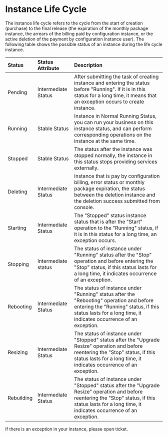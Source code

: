 # Instance Life Cycle

The instance life cycle refers to the cycle from the start of creation (purchase) to the final release (the expiration of the monthly package instance, the arrears of the billing paid by configuration instance, or the active deletion of the payment by configuration instance user). The following table shows the possible status of an instance during the life cycle instance.

Status|Status Attribute|Description
:---|:---|:---|                
Pending|Intermediate Status | After submitting the task of creating instance and entering the status before "Running". If it is in this status for a long time, it means that an exception occurs to create instance.                
Running|Stable Status|Instance in Normal Running Status, you can run your business on this instance status, and can perform corresponding operations on the instance at the same time.                
Stopped|Stable Status|The status after the instance was stopped normally, the instance in this status stops providing services externally.                
Deleting|Intermediate Status|Instance that is pay by configuration billing, error status or monthly package expiration, the status between the deletion instance and the deletion success submitted from console.                
Starting|Intermediate Status|The "Stopped" status instance status that is after the "Start" operation to the "Running" status, if it is in this status for a long time, an exception occurs.                
Stopping|Intermediate status|The status of instance under "Running" status after the "Stop" operation and before entering the "Stop" status, if this status lasts for a long time, it indicates occurrence of an exception.                
Rebooting|Intermediate Status|The status of instance under "Running" status after the "Rebooting" operation and before entering the "Running" status, if this status lasts for a long time, it indicates occurrence of an exception.                
Resizing|Intermediate Status|The status of instance under "Stopped" status after the "Upgrade Resize" operation and before reentering the "Stop" status, if this status lasts for a long time, it indicates occurrence of an exception.                
|Rebuilding|Intermediate Status|The status of instance under "Stopped" status after the "Upgrade Resize" operation and before reentering the "Stop" status, if this status lasts for a long time, it indicates occurrence of an exception.                

If there is an exception in your instance, please open ticket.